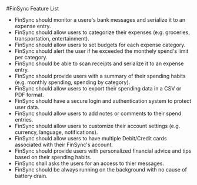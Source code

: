 #FinSync Feature List

- FinSync should monitor a usere's bank messages and serialize it to an expense entry.
- FinSync should allow users to categorize their expenses (e.g. groceries, transportation, entertainment).
- FinSync should allow users to set budgets for each expense category.
- FinSync should alert the user if he exceeded the monthely spend's limit per category.
- FinSync should be able to scan receipts and serialize it to an expense entry.
- FinSync should provide users with a summary of their spending habits (e.g. monthly spending, spending by category).
- FinSync should allow users to export their spending data in a CSV or PDF format.
- FinSync should have a secure login and authentication system to protect user data.
- FinSync should allow users to add notes or comments to their spend entries.
- FinSync should allow users to customize their account settings (e.g. currency, language, notifications).
- FinSync should allow users to have multiple Debit/Credit cards associated with their FinSync's account.
- FinSync should provide users with personalized financial advice and tips based on their spending habits.
- FinSync shall asks the users for an access to thier messages.
- FinSync should be always running on the background with no cause of battery drain.
